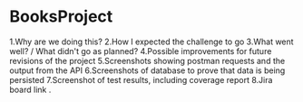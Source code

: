 # BooksProject

1.Why are we doing this?
2.How I expected the challenge to go
3.What went well? / What didn't go as planned?
4.Possible improvements for future revisions of the project
5.Screenshots showing postman requests and the output from the API
6.Screenshots of database to prove that data is being persisted
7.Screenshot of test results, including coverage report
8.Jira board link
.
